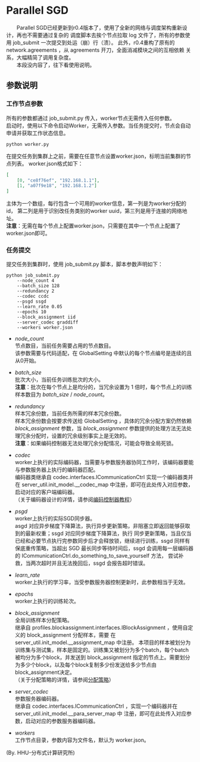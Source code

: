 # Parallel SGD

　　Parallel SGD已经更新到r0.4版本了，使用了全新的网络与调度架构重新设计，再也不需要通过复杂的
调度脚本去挨个节点拉取 log 文件了，所有的参数使用 job_submit 一次提交到处运（崩）行（溃）。
此外，r0.4重构了原有的 network.agreements ，从 agreements 开刀，全面消减模块之间的互相依赖
关系，大幅精简了调用复杂度。  
　　本段没内容了，往下看使用说明。

## 参数说明

### 工作节点参数
所有的参数都通过 job_submit.py 传入，worker节点无需传入任何参数。  
启动时，使用以下命令启动Worker，无需传入参数。当任务提交时，节点会自动申请并获取工作状态信息。
```shell script
python worker.py 
```
在提交任务到集群上之前，需要在任意节点设置worker.json，标明当前集群的节点列表。
worker.json格式如下：
```json
[
    [0, "ce8f76ef", "192.168.1.1"], 
    [1, "a07f9e18", "192.168.1.2"]
]
```
主体为一个数组，每行包含一个可用的worker信息，第一列是为worker分配的id，
第二列是用于识别改任务类别的worker uuid，第三列是用于连接的网络地址。  
**注意**：无需在每个节点上配置worker.json，只需要在其中一个节点上配置了worker.json即可。  

### 任务提交
提交任务到集群时，使用 job_submit.py 脚本，脚本参数声明如下：
```shell script
python job_submit.py 
    --node_count 4  
    --batch_size 128  
    --redundancy 2  
    --codec ccdc  
    --psgd ssgd  
    --learn_rate 0.05  
    --epochs 10  
    --block_assignment iid 
    --server_codec graddiff 
    --workers worker.json
```
* *node_count*  
节点数目，当前任务需要占用的节点数目。  
该参数需要与代码适配，在 GlobalSetting 中默认的每个节点编号是连续的且从0开始。

* *batch_size*  
批次大小，当前任务训练批次的大小。  
**注意**：批次在每个节点上是均分的，当冗余设置为 1 倍时，每个节点上的训练样本数目为
*batch_size* / *node_count*。

* *redundancy*  
样本冗余份数，当前任务所需的样本冗余份数。  
样本冗余份数会按要求传送给 GlobalSetting ，具体的冗余分配方案仍然依赖 *block_assignment* 
参数，当 *block_assignment* 参数提供的处理方法无法处理冗余分配时，设置的冗余级别事实上是无效的。  
**注意**：如果编码控制器无法处理冗余分配情况，可能会导致全局死锁。

* *codec*  
worker上执行的实际编码器，当需要与参数服务器协同工作时，该编码器要能与参数服务器上执行的编码器匹配。  
编码器类继承自 codec.interfaces.ICommunicationCtrl 实现一个编码器类并在 server_util.init_model.__codec_map 
中注册，即可在此处传入对应参数，启动对应的客户端编码器。  
（关于编码器设计的详情，请参阅[编码控制器教程](./codec/README.md)）

* *psgd*  
worker上执行的实际SGD同步器。  
asgd 对应异步梯度下降算法，执行异步更新策略，非阻塞立即返回能够获取到的最新权重；ssgd 对应同步梯度下降算法，执行
同步更新策略，当且仅当已经和必要节点执行完参数同步后才会释放锁，继续进行训练，ssgd 同样有保底重传策略，当超出
SGD 最长同步等待时间后，ssgd 会调用每一层编码器的 ICommunicationCtrl.do_something_to_save_yourself 方法，
尝试补救，当两次超时并且无法挽回后，ssgd 会报告超时错误。  

* *learn_rate*  
worker上执行的学习率，当受参数服务器控制更新时，此参数相当于无效。

* *epochs*  
worker上执行的训练轮次。

* *block_assignment*  
全局训练样本分配策略。  
继承自 profiles.blockassignment.interfaces.IBlockAssignment ，使用自定义的 block_assignment 分配样本，需要
在 server_util.init_model.__assignment_map 中注册。
本项目的样本被划分为训练集与测试集，样本是固定的。训练集又被划分为多个batch，每个batch被均分为多个block，并发送到
block_assignment 指定的节点上。需要划分为多少个block，以及每个block复制多少份发送给多少节点由block_assignment决定。  
（关于分配策略的详情，请参阅[分配策略](./profiles/blockassignment/README.md)）

* *server_codec*  
参数服务器编码器。  
继承自 codec.interfaces.ICommunicationCtrl ，实现一个编码器并在 server_util.init_model.__para_server_map 中
注册，即可在此处传入对应参数，启动对应的参数服务器编码器。

* *workers*  
工作节点目录，参数内容为文件名，默认为 worker.json。

(By. HHU-分布式计算研究所)